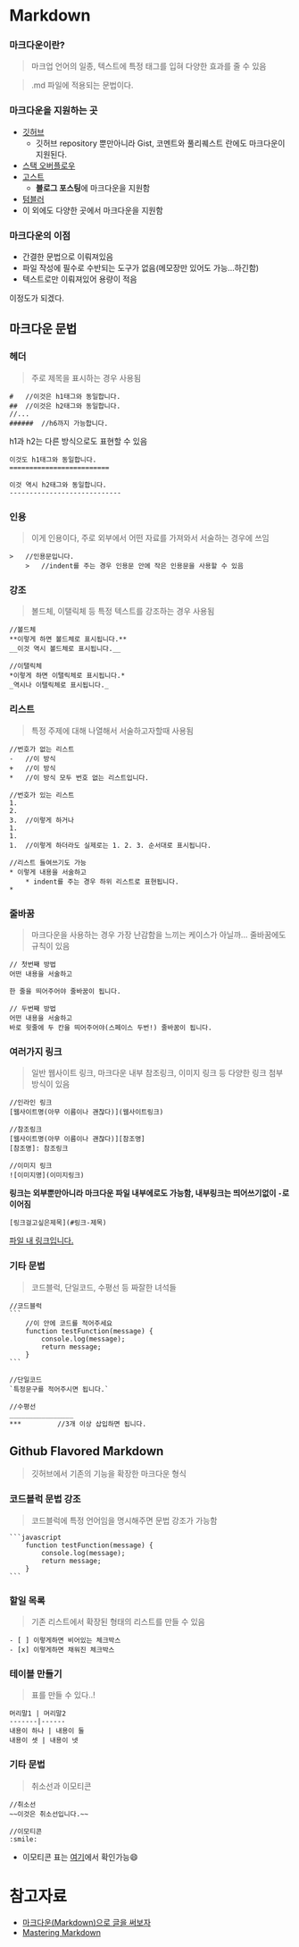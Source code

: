 # Markdown
### 마크다운이란?
> 마크업 언어의 일종, 텍스트에 특정 태그를 입혀 다양한 효과를 줄 수 있음

> .md 파일에 적용되는 문법이다.

### 마크다운을 지원하는 곳
* [깃허브](https://github.com/)
	* 깃허브 repository 뿐만아니라 Gist, 코멘트와 풀리퀘스트 란에도 마크다운이 지원된다.
* [스택 오버플로우](http://stackoverflow.com/)
* [고스트](https://ghost.org/)
	* **블로그 포스팅**에 마크다운을 지원함
* [텀블러](https://www.tumblr.com/)
* 이 외에도 다양한 곳에서 마크다운을 지원함

### 마크다운의 이점
* 간결한 문법으로 이뤄져있음
* 파일 작성에 필수로 수반되는 도구가 없음(메모장만 있어도 가능...하긴함)
* 텍스트로만 이뤄져있어 용량이 적음

이정도가 되겠다.

## 마크다운 문법
### 헤더
> 주로 제목을 표시하는 경우 사용됨

```
#	//이것은 h1태그와 동일합니다.
##	//이것은 h2태그와 동일합니다.
//...
######	//h6까지 가능합니다.
```
h1과 h2는 다른 방식으로도 표현할 수 있음
```
이것도 h1태그와 동일합니다.
=========================

이것 역시 h2태그와 동일합니다.
----------------------------
```

### 인용
> 이게 인용이다, 주로 외부에서 어떤 자료를 가져와서 서술하는 경우에 쓰임

```
>	//인용문입니다.
	>	//indent를 주는 경우 인용문 안에 작은 인용문을 사용할 수 있음
```

### 강조
> 볼드체, 이탤릭체 등 특정 텍스트를 강조하는 경우 사용됨

```
//볼드체
**이렇게 하면 볼드체로 표시됩니다.**
__이것 역시 볼드체로 표시됩니다.__

//이탤릭체
*이렇게 하면 이탤릭체로 표시됩니다.*
_역시나 이탤릭체로 표시됩니다._
```

### 리스트
> 특정 주제에 대해 나열해서 서술하고자할때 사용됨

```
//번호가 없는 리스트
-	//이 방식
+	//이 방식
*	//이 방식 모두 번호 없는 리스트입니다.

//번호가 있는 리스트
1.
2.
3.	//이렇게 하거나
1.
1.
1.	//이렇게 하더라도 실제로는 1. 2. 3. 순서대로 표시됩니다.

//리스트 들여쓰기도 가능
* 이렇게 내용을 서술하고
	* indent를 주는 경우 하위 리스트로 표현됩니다.
*
```

### 줄바꿈
> 마크다운을 사용하는 경우 가장 난감함을 느끼는 케이스가 아닐까... 줄바꿈에도 규칙이 있음

```
// 첫번째 방법
어떤 내용을 서술하고

한 줄을 띄어주어야 줄바꿈이 됩니다.

// 두번째 방법
어떤 내용을 서술하고  
바로 윗줄에 두 칸을 띄어주어야(스페이스 두번!) 줄바꿈이 됩니다.
```

### 여러가지 링크
> 일반 웹사이트 링크, 마크다운 내부 참조링크, 이미지 링크 등 다양한 링크 첨부 방식이 있음

```
//인라인 링크
[웹사이트명(아무 이름이나 괜찮다)](웹사이트링크)

//참조링크
[웹사이트명(아무 이름이나 괜찮다)][참조명]
[참조명]: 참조링크

//이미지 링크
![이미지명](이미지링크)
```
**링크는 외부뿐만아니라 마크다운 파일 내부에로도 가능함, 내부링크는 띄어쓰기없이 `-`로 이어짐**
```
[링크걸고싶은제목](#링크-제목)
```
[파일 내 링크입니다.](#마크다운을-지원하는-곳)

### 기타 문법
> 코드블럭, 단일코드, 수평선 등 짜잘한 녀석들

~~~
//코드블럭
```
	//이 안에 코드를 적어주세요
	function testFunction(message) {
		console.log(message);
		return message;
	}
```

//단일코드
`특정문구를 적어주시면 됩니다.`

//수평선
________________
***			//3개 이상 삽입하면 됩니다.
~~~

## Github Flavored Markdown
> 깃허브에서 기존의 기능을 확장한 마크다운 형식

### 코드블럭 문법 강조
> 코드블럭에 특정 언어임을 명시해주면 문법 강조가 가능함
~~~
```javascript
	function testFunction(message) {
		console.log(message);
		return message;
	}
```
~~~

### 할일 목록
> 기존 리스트에서 확장된 형태의 리스트를 만들 수 있음

```
- [ ] 이렇게하면 비어있는 체크박스
- [x] 이렇게하면 채워진 체크박스
```

### 테이블 만들기
> 표를 만들 수 있다..!

```
머리말1 | 머리말2
-------|------
내용이 하나 | 내용이 둘
내용이 셋 | 내용이 넷
```

### 기타 문법
> 취소선과 이모티콘

```
//취소선
~~이것은 취소선입니다.~~

//이모티콘
:smile:
```
* 이모티콘 표는 [여기](http://www.webpagefx.com/tools/emoji-cheat-sheet/)에서 확인가능:smile:

# 참고자료
* [마크다운(Markdown)으로 글을 써보자](http://blog.kalkin7.com/2014/02/10/lets-write-using-markdown/)
* [Mastering Markdown](https://guides.github.com/features/mastering-markdown/)
